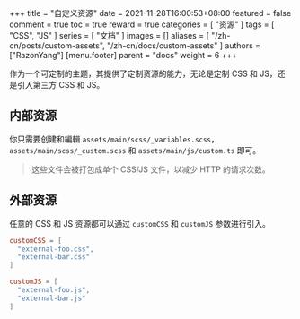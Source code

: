 +++
title = "自定义资源"
date = 2021-11-28T16:00:53+08:00
featured = false
comment = true
toc = true
reward = true
categories = [
  "资源"
]
tags = [
  "CSS",
  "JS"
]
series = [
  "文档"
]
images = []
aliases = [
  "/zh-cn/posts/custom-assets",
  "/zh-cn/docs/custom-assets"
]
authors = ["RazonYang"]
[menu.footer]
  parent = "docs"
  weight = 6
+++

作为一个可定制的主题，其提供了定制资源的能力，无论是定制 CSS 和 JS，还是引入第三方 CSS 和 JS。

<!--more-->

## 内部资源

你只需要创建和編輯 `assets/main/scss/_variables.scss`，`assets/main/scss/_custom.scss` 和 `assets/main/js/custom.ts` 即可。

> 这些文件会被打包成单个 CSS/JS 文件，以减少 HTTP 的请求次数。

## 外部资源

任意的 CSS 和 JS 资源都可以通过 `customCSS` 和 `customJS` 参数进行引入。

```toml
customCSS = [
  "external-foo.css",
  "external-bar.css"
]

customJS = [
  "external-foo.js",
  "external-bar.js"
]
```
